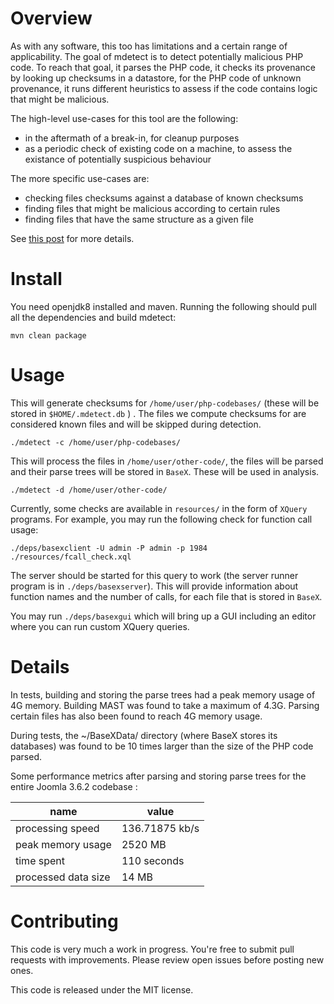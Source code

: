 Overview
========

As with any software, this too has limitations and a certain range of
applicability.  The goal of mdetect is to detect potentially malicious
PHP code. To reach that goal, it parses the PHP code, it checks its
provenance by looking up checksums in a datastore, for the PHP code of
unknown provenance, it runs different heuristics to assess if the code
contains logic that might be malicious.

The high-level use-cases for this tool are the following:
- in the aftermath of a break-in, for cleanup purposes
- as a periodic check of existing code on a machine, to assess the existance
  of potentially suspicious behaviour

The more specific use-cases are:
- checking files checksums against a database of known checksums
- finding files that might be malicious according to certain rules
- finding files that have the same structure as a given file

See [this post](https://blog.garage-coding.com/2016/09/01/detecting-potentially-malicious-php-code-using-parsers-and-heuristics.html) for more details.

Install
=======

You need openjdk8 installed and maven. Running the following should pull all the
dependencies and build mdetect:

    mvn clean package

Usage
=====

This will generate checksums for `/home/user/php-codebases/` (these will be stored in
`$HOME/.mdetect.db` ) . The files we compute checksums for are considered known
files and will be skipped during detection.

    ./mdetect -c /home/user/php-codebases/

This will process the files in `/home/user/other-code/`, the files will be parsed
and their parse trees will be stored in `BaseX`. These will be used in analysis.

    ./mdetect -d /home/user/other-code/

Currently, some checks are available in `resources/` in the form of `XQuery` programs.
For example, you may run the following check for function call usage:

    ./deps/basexclient -U admin -P admin -p 1984 ./resources/fcall_check.xql

The server should be started for this query to work (the server runner program is in
`./deps/basexserver`).
This will provide information about function names and the number of calls, for each file
that is stored in `BaseX`.

You may run `./deps/basexgui` which will bring up a GUI including an
editor where you can run custom XQuery queries.

Details
=======

In tests, building and storing the parse trees had a peak memory usage of 4G memory.
Building MAST was found to take a maximum of 4.3G.
Parsing certain files has also been found to reach 4G memory usage.

During tests, the ~/BaseXData/ directory (where BaseX stores its databases) was found to be
10 times larger than the size of the PHP code parsed.

Some performance metrics after parsing and storing parse trees for the entire Joomla 3.6.2 codebase :

| name                   | value          |
| ---------------------- | -------------- |
| processing speed       | 136.71875 kb/s |
| peak memory usage      | 2520 MB        |
| time spent             | 110 seconds    |
| processed data size    | 14 MB          |

Contributing
============

This code is very much a work in progress. You're free to submit pull
requests with improvements. Please review open issues before posting
new ones.

This code is released under the MIT license.

